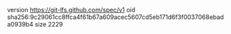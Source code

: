 version https://git-lfs.github.com/spec/v1
oid sha256:9c29061cc8ffca4f61b67a609acec5607cd5eb171d6f3f0037068ebada0939b4
size 2229
